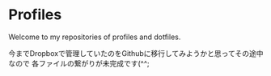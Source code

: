 Profiles
========

Welcome to my repositories of profiles and dotfiles.

今までDropboxで管理していたのをGithubに移行してみようかと思ってその途中なので
各ファイルの繋がりが未完成です(^^;
